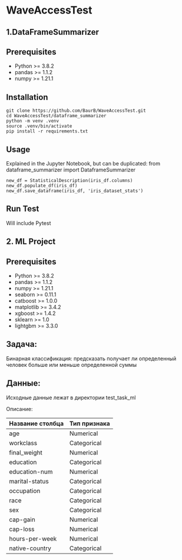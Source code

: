 # WaveAccessTest
## 1.DataFrameSummarizer

## Prerequisites
* Python >= 3.8.2
* pandas >= 1.1.2
* numpy >= 1.21.1

## Installation

```
git clone https://github.com/BaurB/WaveAccessTest.git
cd WaveAccessTest/dataframe_summarizer
python -m venv .venv
source .venv/bin/activate
pip install -r requirements.txt
```

## Usage
Explained in the Jupyter Notebook, but can be duplicated:
from dataframe_summarizer import DataframeSummarizer

```
new_df = StatisticalDescription(iris_df.columns)
new_df.populate_df(iris_df)
new_df.save_dataframe(iris_df, 'iris_dataset_stats')
```

## Run Test
Will include Pytest


## 2. ML Project 
## Prerequisites
* Python >= 3.8.2
* pandas >= 1.1.2
* numpy >= 1.21.1
* seaborn >= 0.11.1
* catboost >= 1.0.0
* matplotlib >= 3.4.2
* xgboost >= 1.4.2
* sklearn >= 1.0
* lightgbm >= 3.3.0

## Задача:
Бинарная классификация: предсказать получает ли определенный человек больше или меньше определенной суммы

## Данные:
Исходные данные лежат в директории test_task_ml

Описание:

Название столбца | Тип признака
------------- | -------------
 age  | Numerical
workclass  | Categorical
 final_weight  | Numerical
 education  | Categorical
education-num| Numerical
marital-status| Categorical
 occupation  | Categorical
race  | Categorical
sex| Categorical
cap-gain | Numerical
cap-loss| Numerical
hours-per-week  | Numerical
native-country| Categorical


